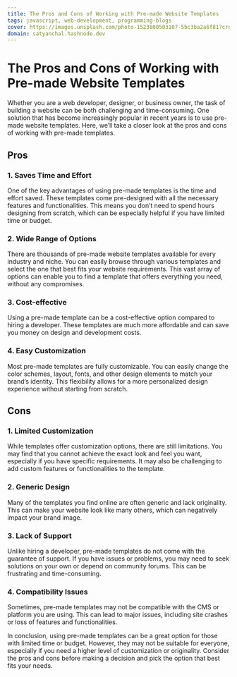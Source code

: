 ```yaml
---
title: The Pros and Cons of Working with Pre-made Website Templates
tags: javascript, web-development, programming-blogs
cover: https://images.unsplash.com/photo-1523800503107-5bc3ba2a6f81?crop=entropy&cs=tinysrgb&fit=max&fm=jpg&ixid=MnwzNDExMjB8MHwxfHNlYXJjaHw5fHxjb2Rpbmd8ZW58MHx8fHwxNjc4ODI5MDMz&ixlib=rb-4.0.3&q=80&w=1080
domain: satyanchal.hashnode.dev
--- 
```

# The Pros and Cons of Working with Pre-made Website Templates

Whether you are a web developer, designer, or business owner, the task of building a website can be both challenging and time-consuming. One solution that has become increasingly popular in recent years is to use pre-made website templates. Here, we’ll take a closer look at the pros and cons of working with pre-made templates.

## Pros

### 1. Saves Time and Effort

One of the key advantages of using pre-made templates is the time and effort saved. These templates come pre-designed with all the necessary features and functionalities. This means you don’t need to spend hours designing from scratch, which can be especially helpful if you have limited time or budget.

### 2. Wide Range of Options

There are thousands of pre-made website templates available for every industry and niche. You can easily browse through various templates and select the one that best fits your website requirements. This vast array of options can enable you to find a template that offers everything you need, without any compromises.

### 3. Cost-effective

Using a pre-made template can be a cost-effective option compared to hiring a developer. These templates are much more affordable and can save you money on design and development costs.

### 4. Easy Customization

Most pre-made templates are fully customizable. You can easily change the color schemes, layout, fonts, and other design elements to match your brand’s identity. This flexibility allows for a more personalized design experience without starting from scratch.

## Cons

### 1. Limited Customization

While templates offer customization options, there are still limitations. You may find that you cannot achieve the exact look and feel you want, especially if you have specific requirements. It may also be challenging to add custom features or functionalities to the template.

### 2. Generic Design

Many of the templates you find online are often generic and lack originality. This can make your website look like many others, which can negatively impact your brand image.

### 3. Lack of Support

Unlike hiring a developer, pre-made templates do not come with the guarantee of support. If you have issues or problems, you may need to seek solutions on your own or depend on community forums. This can be frustrating and time-consuming.

### 4. Compatibility Issues

Sometimes, pre-made templates may not be compatible with the CMS or platform you are using. This can lead to major issues, including site crashes or loss of features and functionalities.

In conclusion, using pre-made templates can be a great option for those with limited time or budget. However, they may not be suitable for everyone, especially if you need a higher level of customization or originality. Consider the pros and cons before making a decision and pick the option that best fits your needs.
